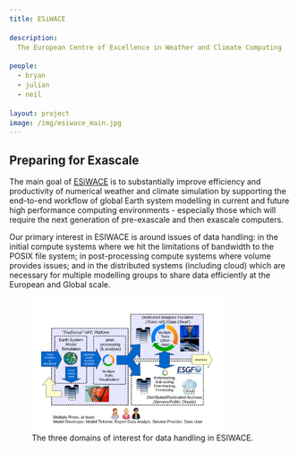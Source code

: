 ```yaml
---
title: ESiWACE

description:
  The European Centre of Excellence in Weather and Climate Computing

people:
  - bryan
  - julian
  - neil

layout: project
image: /img/esiwace_main.jpg
---
```


## Preparing for Exascale

The main goal of [ESiWACE](https://www.esiwace.eu/) is to substantially improve efficiency and productivity of numerical weather and climate simulation by supporting the end-to-end workflow of global Earth system modelling in current and future high performance computing environments - especially those which will require the next generation of pre-exascale and then exascale computers.

Our primary interest in ESIWACE is around issues of data handling: in the initial compute systems where we hit the limitations of bandwidth to the POSIX file system; in post-processing compute systems where volume provides issues; and in the distributed systems (including cloud) which are necessary for multiple modelling groups to share data efficiently at the European and Global scale.

<!-- This is the traditional markdown link
![The three domains of interest for data handling in ESIWACE](/img/esiwace_workflow.svg)
The next shows what we can do directly with html5
-->

<figure class="uor-proj-img">
<img alt="Three types of computing" src="/img/esiwace_workflow.svg" style="width:80%">
<figcaption>The three domains of interest for data handling in ESIWACE.</figcaption>
</figure>
